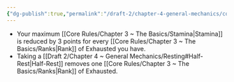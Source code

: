 ```yaml
---
{"dg-publish":true,"permalink":"/draft-2/chapter-4-general-mechanics/condition-list/exhausted/"}
---
```


- Your maximum [[Core Rules/Chapter 3 ~ The Basics/Stamina\|Stamina]] is reduced by 3 points for every [[Core Rules/Chapter 3 ~ The Basics/Ranks\|Rank]] of Exhausted you have.
- Taking a [[Draft 2/Chapter 4 ~ General Mechanics/Resting#Half-Rest\|Half-Rest]] removes one [[Core Rules/Chapter 3 ~ The Basics/Ranks\|Rank]] of Exhausted.